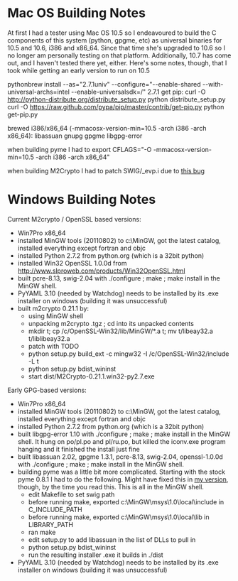 Mac OS Building Notes
=====================

At first I had a tester using Mac OS 10.5 so I endeavoured to build
the C components of this system (python, gpgme, etc) as universal
binaries for 10.5 and 10.6, i386 and x86_64. Since that time she's
upgraded to 10.6 so I no longer am personally testing on that
platform. Additionally, 10.7 has come out, and I haven't tested there
yet, either.  Here's some notes, though, that I took while getting an
early version to run on 10.5

pythonbrew install --as="2.7.1univ" --configure="--enable-shared --with-universal-archs=intel --enable-universalsdk=/" 2.7.1
get pip:
curl -O http://python-distribute.org/distribute_setup.py
python distribute_setup.py
curl -O https://raw.github.com/pypa/pip/master/contrib/get-pip.py
python get-pip.py


brewed i386/x86_64 (-mmacosx-version-min=10.5 -arch i386 -arch x86_64):
libassuan
gnupg
gpgme
libgpg-error

when building pyme I had to export CFLAGS="-O -mmacosx-version-min=10.5 -arch i386 -arch x86_64"

when building M2Crypto I had to patch SWIG/_evp.i due to [this bug](https://bugzilla.osafoundation.org/show_bug.cgi?id=bytes_to_key)

Windows Building Notes
======================

Current M2crypto / OpenSSL based versions:

* Win7Pro x86_64
* installed MinGW tools (20110802) to c:\MinGW, got the latest
  catalog, installed everything except fortran and objc
* installed Python 2.7.2 from python.org (which is a 32bit python)
* installed Win32 OpenSSL 1.0.0d from http://www.slproweb.com/products/Win32OpenSSL.html
* built pcre-8.13, swig-2.04 with
  ./configure ; make ; make install in the MinGW shell.
* PyYAML 3.10 (needed by Watchdog) needs to be installed by its .exe
  installer on windows (building it was unsuccessful)
* built m2crypto 0.21.1 by:
  * using MinGW shell
  * unpacking m2crypto .tgz ; cd into its unpacked contents
  * mkdir t; cp /c/OpenSSL-Win32/lib/MinGW/*.a t; mv t/libeay32.a t/liblibeay32.a
  * patch with TODO
  * python setup.py build_ext -c mingw32 -I /c/OpenSSL-Win32/include -L t
  * python setup.py bdist_wininst
  * start dist/M2Crypto-0.21.1.win32-py2.7.exe
  
Early GPG-based versions:

* Win7Pro x86_64
* installed MinGW tools (20110802) to c:\MinGW, got the latest
  catalog, installed everything except fortran and objc
* installed Python 2.7.2 from python.org (which is a 32bit python)
* built libgpg-error 1.10 with ./configure ; make ; make install in
  the MinGW shell.  It hung on po/pl.po and pl/ru.po, but killed the
  iconv.exe program hanging and it finished the install just fine
* built libassuan 2.02, gpgme 1.3.1, pcre-8.13, swig-2.04, openssl-1.0.0d with
  ./configure ; make ; make install in the MinGW shell.
* building pyme was a little bit more complicated.  Starting with the
  stock pyme 0.8.1 I had to do the following.  Might have fixed this
  in [my version](https://github.com/woodwardjd/pyme), though, by the time you read this.
  This is all in the MinGW shell.
  * edit Makefile to set swig path
  * before running make, exported c:\MinGW\msys\1.0\local\include in
    C_INCLUDE_PATH
  * before running make, exported c:\MinGW\msys\1.0\local\lib in
    LIBRARY_PATH
  * ran make 
  * edit setup.py to add libassuan in the list of DLLs to pull in
  * python setup.py bdist_wininst
  * run the resulting installer .exe it builds in ./dist
* PyYAML 3.10 (needed by Watchdog) needs to be installed by its .exe
  installer on windows (building it was unsuccessful)
    
